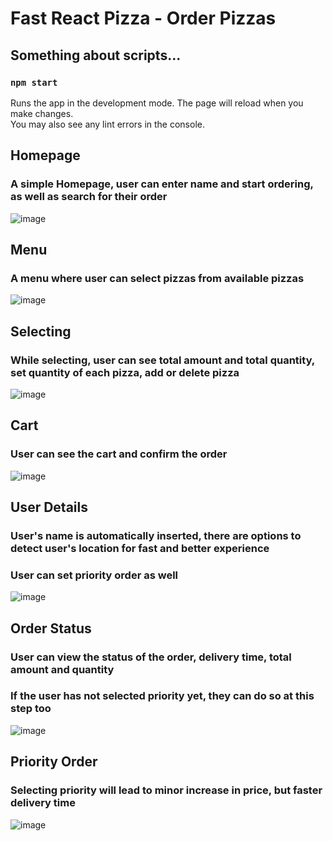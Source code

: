 # Fast React Pizza - Order Pizzas 

## Something about scripts...

### `npm start`
Runs the app in the development mode.
The page will reload when you make changes.\
You may also see any lint errors in the console.


## Homepage
### A simple Homepage, user can enter name and start ordering, as well as search for their order
![image](https://github.com/user-attachments/assets/616e9c03-72ed-4d85-ab14-56660ce2a70e)

## Menu
### A menu where user can select pizzas from available pizzas
![image](https://github.com/user-attachments/assets/62b2c198-b349-4798-a869-16ca1905cd28)

## Selecting
### While selecting, user can see total amount and total quantity, set quantity of each pizza, add or delete pizza
![image](https://github.com/user-attachments/assets/ae85099c-0204-4dc1-a2eb-915a857cf649)

## Cart
### User can see the cart and confirm the order
![image](https://github.com/user-attachments/assets/199a794b-ae4c-49ab-8068-ccc5d5453c0f)

## User Details
### User's name is automatically inserted, there are options to detect user's location for fast and better experience
### User can set priority order as well
![image](https://github.com/user-attachments/assets/608b1799-151a-4e5f-b635-f90f10cb9319)

## Order Status
### User can view the status of the order, delivery time, total amount and quantity
### If the user has not selected priority yet, they can do so at this step too
![image](https://github.com/user-attachments/assets/da859c32-4ed8-4d54-b968-85d9809f11f6)

## Priority Order
### Selecting priority will lead to minor increase in price, but faster delivery time
![image](https://github.com/user-attachments/assets/cc57da48-394a-48ec-a0d7-c6754b8ad9ea)
